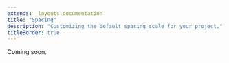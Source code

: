 ```yaml
---
extends: _layouts.documentation
title: "Spacing"
description: "Customizing the default spacing scale for your project."
titleBorder: true
---
```


Coming soon.
